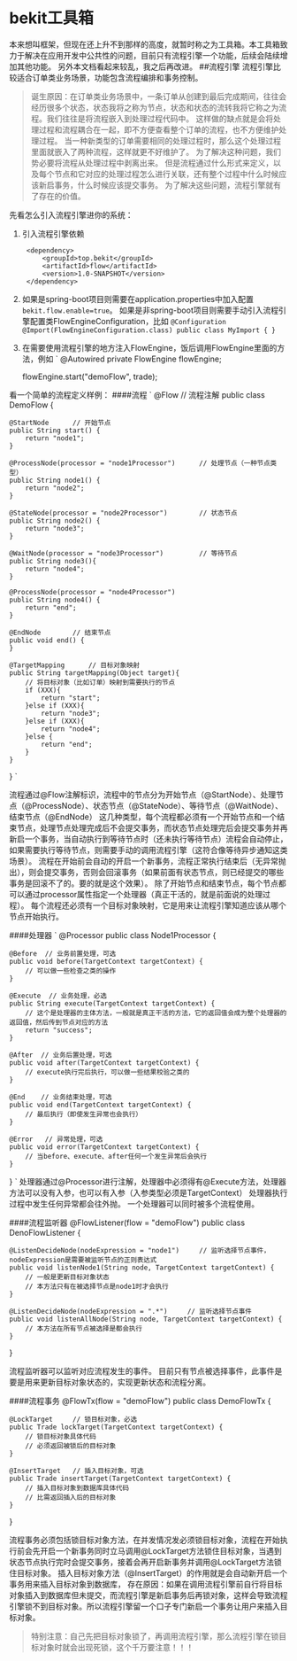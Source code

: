 # bekit工具箱
本来想叫框架，但现在还上升不到那样的高度，就暂时称之为工具箱。本工具箱致力于解决在应用开发中公共性的问题，目前只有流程引擎一个功能，后续会陆续增加其他功能。
另外本文档看起来较乱，我之后再改进。
##流程引擎
流程引擎比较适合订单类业务场景，功能包含流程编排和事务控制。
> 诞生原因：在订单类业务场景中，一条订单从创建到最后完成期间，往往会经历很多个状态，状态我将之称为节点，状态和状态的流转我将它称之为流程。我们往往是将流程嵌入到处理过程代码中。
这样做的缺点就是会将处理过程和流程耦合在一起，即不方便查看整个订单的流程，也不方便维护处理过程。
当一种新类型的订单需要相同的处理过程时，那么这个处理过程里面就嵌入了两种流程，这样就更不好维护了。
为了解决这种问题，我们势必要将流程从处理过程中剥离出来。
但是流程通过什么形式来定义，以及每个节点和它对应的处理过程怎么进行关联，还有整个过程中什么时候应该新启事务，什么时候应该提交事务。
为了解决这些问题，流程引擎就有了存在的价值。

先看怎么引入流程引擎进你的系统：
1. 引入流程引擎依赖

        <dependency>
            <groupId>top.bekit</groupId>
            <artifactId>flow</artifactId>
            <version>1.0-SNAPSHOT</version>
        </dependency>

2. 如果是spring-boot项目则需要在application.properties中加入配置
`bekit.flow.enable=true`。
如果是非spring-boot项目则需要手动引入流程引擎配置类FlowEngineConfiguration，比如
`@Configuration
 @Import(FlowEngineConfiguration.class)
 public class MyImport {
 }
`
3. 在需要使用流程引擎的地方注入FlowEngine，饭后调用FlowEngine里面的方法，例如
`
    @Autowired
    private FlowEngine flowEngine;
       
   flowEngine.start("demoFlow", trade);    `
`

看一个简单的流程定义样例：
####流程
`
@Flow  // 流程注解
public class DemoFlow {

    @StartNode      // 开始节点
    public String start() {
        return "node1";
    }

    @ProcessNode(processor = "node1Processor")      // 处理节点（一种节点类型）
    public String node1() {
        return "node2";
    }

    @StateNode(processor = "node2Processor")        // 状态节点
    public String node2() {
        return "node3";
    }

    @WaitNode(processor = "node3Processor")         // 等待节点
    public String node3(){
        return "node4";
    }

    @ProcessNode(processor = "node4Processor")
    public String node4() {
        return "end";
    }

    @EndNode        // 结束节点
    public void end() {
    }
    
    @TargetMapping      // 目标对象映射
    public String targetMapping(Object target){
        // 将目标对象（比如订单）映射到需要执行的节点
        if (XXX){
            return "start";
        }else if (XXX){
            return "node3";
        }else if (XXX){
            return "node4";
        }else {
            return "end";
        }
    }
}
`
 
 流程通过@Flow注解标识，流程中的节点分为开始节点（@StartNode）、处理节点（@ProcessNode）、状态节点（@StateNode）、等待节点（@WaitNode）、结束节点（@EndNode）
 这几种类型，每个流程都必须有一个开始节点和一个结束节点，处理节点处理完成后不会提交事务，而状态节点处理完后会提交事务并再新启一个事务，当自动执行到等待节点时（还未执行等待节点）流程会自动停止，如果需要执行等待节点，则需要手动的调用流程引擎（这符合像等待异步通知这类场景）。
 流程在开始前会自动的开启一个新事务，流程正常执行结束后（无异常抛出），则会提交事务，否则会回滚事务（如果前面有状态节点，则已经提交的哪些事务是回滚不了的。要的就是这个效果）。
 除了开始节点和结束节点，每个节点都可以通过processor属性指定一个处理器（真正干活的，就是前面说的处理过程）。
 每个流程还必须有一个目标对象映射，它是用来让流程引擎知道应该从哪个节点开始执行。
 
 ####处理器
 `
@Processor
public class Node1Processor {
    
    @Before  // 业务前置处理，可选    
    public void before(TargetContext targetContext) {
        // 可以做一些检查之类的操作
    }

    @Execute  // 业务处理，必选
    public String execute(TargetContext targetContext) {
        // 这个是处理器的主体方法，一般就是真正干活的方法，它的返回值会成为整个处理器的返回值，然后传到节点对应的方法
        return "success";
    }

    @After  // 业务后置处理，可选
    public void after(TargetContext targetContext) {
        // execute执行完后执行，可以做一些结果校验之类的
    }

    @End    // 业务结束处理，可选
    public void end(TargetContext targetContext) {
        // 最后执行（即使发生异常也会执行）
    }

    @Error   // 异常处理，可选
    public void error(TargetContext targetContext) {
        // 当before、execute、after任何一个发生异常后会执行
    }
}
`
处理器通过@Processor进行注解，处理器中必须得有@Execute方法，处理器方法可以没有入参，也可以有入参（入参类型必须是TargetContext）
处理器执行过程中发生任何异常都会往外抛。
一个处理器可以同时被多个流程使用。

####流程监听器
@FlowListener(flow = "demoFlow")
public class DenoFlowListener {

    @ListenDecideNode(nodeExpression = "node1")     // 监听选择节点事件，nodeExpression是需要被监听节点的正则表达式
    public void listenNode1(String node, TargetContext targetContext) {
        // 一般是更新目标对象状态
        // 本方法只有在被选择节点是node1时才会执行
    }

    @ListenDecideNode(nodeExpression = ".*")     // 监听选择节点事件
    public void listenAllNode(String node, TargetContext targetContext) {
        // 本方法在所有节点被选择是都会执行
    }
}

流程监听器可以监听对应流程发生的事件。
目前只有节点被选择事件，此事件是要是用来更新目标对象状态的，实现更新状态和流程分离。

####流程事务
@FlowTx(flow = "demoFlow")
public class DemoFlowTx {

    @LockTarget     // 锁目标对象，必选
    public Trade lockTarget(TargetContext targetContext) {
        // 锁目标对象具体代码
        // 必须返回被锁后的目标对象
    }

    @InsertTarget   // 插入目标对象，可选
    public Trade insertTarget(TargetContext targetContext) {
        // 插入目标对象到数据库具体代码
        // 比需返回插入后的目标对象
    }
}

流程事务必须包括锁目标对象方法，在并发情况发必须锁目标对象，流程在开始执行前会先开启一个新事务同时立马调用@LockTarget方法锁住目标对象，当遇到状态节点执行完时会提交事务，接着会再开启新事务并调用@LockTarget方法锁住目标对象。
插入目标对象方法（@InsertTarget）的作用就是会自动新开启一个事务用来插入目标对象到数据库，
存在原因：如果在调用流程引擎前自行将目标对象插入到数据库但未提交，而流程引擎是新启事务后再锁对象，这样会导致流程引擎锁不到目标对象。所以流程引擎留一个口子专门新启一个事务让用户来插入目标对象。
>特别注意：自己先把目标对象锁了，再调用流程引擎，那么流程引擎在锁目标对象时就会出现死锁，这个千万要注意！！！
